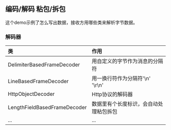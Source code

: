 ## 编码/解码  粘包/拆包

这个demo示例了怎么写出数据，接收方用哪些类来解析字节数据。

### 解码器

类|作用
:---|:---
DelimiterBasedFrameDecoder|用自定义的字节作为消息的分隔符
LineBasedFrameDecoder|用一换行符作为分隔符'\n'  '\r\n'
HttpObjectDecoder|Http协议的解码器
LengthFieldBasedFrameDecoder|数据里有个长度标识，会自动处理粘包拆包
...|...